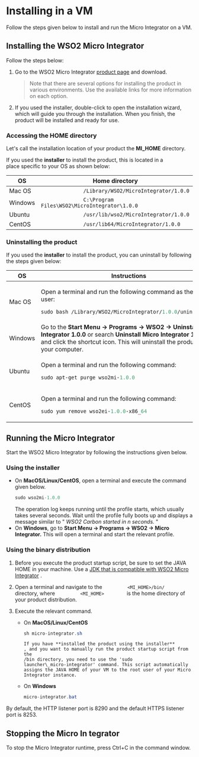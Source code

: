 # Installing in a VM

Follow the steps given below to install and run the Micro Integrator on
a VM.

## Installing the WSO2 Micro Integrator

Follow the steps below:

1.  Go to the WSO2 Micro Integrator [product page](https://wso2.com/integration/micro-integrator/) and download.

    > Note that there are several options for installing the product in
        various environments. Use the available links for more information
        on each option.
    

2.  If you used the installer, double-click to open the installation
    wizard, which will guide you through the installation. When you
    finish, the product will be installed and ready for use.

### Accessing the HOME directory

Let's call the installation location of your product the
**MI_HOME** directory.

If you used the **installer** to install the product, this is located in
a place specific to your OS as shown below:

<table style="width:100%;">
<colgroup>
<col style="width: 9%" />
<col style="width: 90%" />
</colgroup>
<thead>
<tr class="header">
<th>OS</th>
<th>Home directory</th>
</tr>
</thead>
<tbody>
<tr class="odd">
<td>Mac OS</td>
<td><code>              /Library/WSO2/MicroIntegrator/1.0.0             </code></td>
</tr>
<tr class="even">
<td>Windows</td>
<td><code>              C:\Program Files\WSO2\MicroIntegrator\1.0.0             </code></td>
</tr>
<tr class="odd">
<td>Ubuntu</td>
<td><code>              /usr/lib/wso2/MicroIntegrator/1.0.0             </code></td>
</tr>
<tr class="even">
<td>CentOS</td>
<td><code>              /usr/lib64/MicroIntegrator/1.0.0             </code></td>
</tr>
</tbody>
</table>

### Uninstalling the product

If you used the **installer** to install the product, you can uninstall
by following the steps given below:

<table>
<thead>
<tr class="header">
<th>OS</th>
<th>Instructions</th>
</tr>
</thead>
<tbody>
<tr class="odd">
<td>Mac OS</td>
<td><div class="content-wrapper">
<p>Open a terminal and run the following command as the root user:</p>
<div class="code panel pdl" style="border-width: 1px;">
<div class="codeContent panelContent pdl">
<div class="sourceCode" id="cb1" data-syntaxhighlighter-params="brush: java; gutter: false; theme: Confluence" data-theme="Confluence" style="brush: java; gutter: false; theme: Confluence"><pre class="sourceCode java"><code class="sourceCode java"><span id="cb1-1"><a href="#cb1-1"></a>sudo bash /Library/WSO2/MicroIntegrator/<span class="fl">1.0.</span><span class="dv">0</span>/uninstall.<span class="fu">sh</span></span></code></pre></div>
</div>
</div>
</div></td>
</tr>
<tr class="even">
<td>Windows</td>
<td>Go to the <strong>Start Menu -&gt; Programs -&gt; WSO2 -&gt; Uninstall Micro Integrator 1.0.0</strong> or search <strong>Uninstall Micro Integrator 1.0.0</strong> and click the shortcut icon. This will uninstall the product from your computer.</td>
</tr>
<tr class="odd">
<td>Ubuntu</td>
<td><div class="content-wrapper">
<p>Open a terminal and run the following command:</p>
<div class="code panel pdl" style="border-width: 1px;">
<div class="codeContent panelContent pdl">
<div class="sourceCode" id="cb2" data-syntaxhighlighter-params="brush: java; gutter: false; theme: Confluence" data-theme="Confluence" style="brush: java; gutter: false; theme: Confluence"><pre class="sourceCode java"><code class="sourceCode java"><span id="cb2-1"><a href="#cb2-1"></a>sudo apt-get purge wso2mi-<span class="fl">1.0.</span><span class="dv">0</span></span></code></pre></div>
</div>
</div>
</div></td>
</tr>
<tr class="even">
<td>CentOS</td>
<td><div class="content-wrapper">
<p>Open a terminal and run the following command:</p>
<div class="code panel pdl" style="border-width: 1px;">
<div class="codeContent panelContent pdl">
<div class="sourceCode" id="cb3" data-syntaxhighlighter-params="brush: java; gutter: false; theme: Confluence" data-theme="Confluence" style="brush: java; gutter: false; theme: Confluence"><pre class="sourceCode java"><code class="sourceCode java"><span id="cb3-1"><a href="#cb3-1"></a>sudo yum remove wso2ei-<span class="fl">1.0.</span><span class="dv">0</span>-x86_<span class="dv">64</span></span></code></pre></div>
</div>
</div>
</div></td>
</tr>
</tbody>
</table>

## Running the Micro Integrator

Start the WSO2 Micro Integrator by following the instructions given
below.

### Using the installer

* On **MacOS/Linux/CentOS**, open a terminal and execute the command given below.
  ``` java
  sudo wso2mi-1.0.0
  ```
  The operation log keeps running until the profile starts, which usually
       takes several seconds. Wait until the profile fully boots up and
       displays a message similar to " *WSO2 Carbon started in n seconds.* "
* On **Windows**, go to **Start Menu -\> Programs -\> WSO2 -\> Micro Integrator.** This
will open a terminal and start the relevant profile.

### Using the binary distribution

1.  Before you execute the product startup script, be sure to set the
    JAVA HOME in your machine. Use a [JDK that is compatible with WSO2
    Micro
    Integrator](https://docs.wso2.com/display/compatibility/Tested+Operating+Systems+and+JDKs)
    .
2.  Open a terminal and navigate to the
    `          <MI_HOME>/bin/         ` directory, where
    `          <MI_HOME>         ` is the home directory of your product
    distribution.
3.  Execute the relevant command.

    * On **MacOS/Linux/CentOS**
      ``` java
      sh micro-integrator.sh
      ```
          If you have **installed the product using the installer**
          , and you want to manually run the product startup script from the
          /bin directory, you need to use the 'sudo
          launcher\_micro-integrator' command. This script automatically
          assigns the JAVA HOME of your VM to the root user of your Micro
          Integrator instance.
    * On **Windows**
      ``` java
      micro-integrator.bat
      ```

By default, the HTTP listener port is 8290 and the default HTTPS
listener port is 8253.

## Stopping the Micro In tegrator

To stop the Micro Integrator runtime, press Ctrl+C in the command
window.